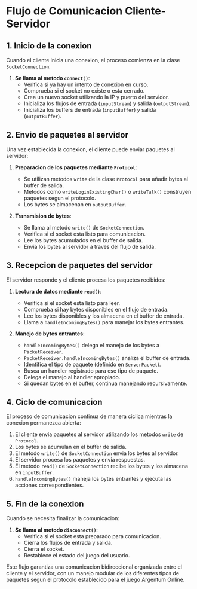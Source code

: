 # Flujo de Comunicacion Cliente-Servidor

## 1. Inicio de la conexion

Cuando el cliente inicia una conexion, el proceso comienza en la clase `SocketConnection`:

1. **Se llama al metodo `connect()`**:
    - Verifica si ya hay un intento de conexion en curso.
    - Comprueba si el socket no existe o esta cerrado.
    - Crea un nuevo socket utilizando la IP y puerto del servidor.
    - Inicializa los flujos de entrada (`inputStream`) y salida (`outputStream`).
    - Inicializa los buffers de entrada (`inputBuffer`) y salida (`outputBuffer`).

## 2. Envio de paquetes al servidor

Una vez establecida la conexion, el cliente puede enviar paquetes al servidor:

1. **Preparacion de los paquetes mediante `Protocol`**:
    - Se utilizan metodos `write` de la clase `Protocol` para añadir bytes al buffer de salida.
    - Metodos como `writeLoginExistingChar()` o `writeTalk()` construyen paquetes segun el protocolo.
    - Los bytes se almacenan en `outputBuffer`.

2. **Transmision de bytes**:
    - Se llama al metodo `write()` de `SocketConnection`.
    - Verifica si el socket esta listo para comunicacion.
    - Lee los bytes acumulados en el buffer de salida.
    - Envia los bytes al servidor a traves del flujo de salida.

## 3. Recepcion de paquetes del servidor

El servidor responde y el cliente procesa los paquetes recibidos:

1. **Lectura de datos mediante `read()`**:
    - Verifica si el socket esta listo para leer.
    - Comprueba si hay bytes disponibles en el flujo de entrada.
    - Lee los bytes disponibles y los almacena en el buffer de entrada.
    - Llama a `handleIncomingBytes()` para manejar los bytes entrantes.

2. **Manejo de bytes entrantes**:
    - `handleIncomingBytes()` delega el manejo de los bytes a `PacketReceiver`.
    - `PacketReceiver.handleIncomingBytes()` analiza el buffer de entrada.
    - Identifica el tipo de paquete (definido en `ServerPacket`).
    - Busca un handler registrado para ese tipo de paquete.
    - Delega el manejo al handler apropiado.
    - Si quedan bytes en el buffer, continua manejando recursivamente.

## 4. Ciclo de comunicacion

El proceso de comunicacion continua de manera ciclica mientras la conexion permanezca abierta:

1. El cliente envia paquetes al servidor utilizando los metodos `write` de `Protocol`.
2. Los bytes se acumulan en el buffer de salida.
3. El metodo `write()` de `SocketConnection` envia los bytes al servidor.
4. El servidor procesa los paquetes y envia respuestas.
5. El metodo `read()` de `SocketConnection` recibe los bytes y los almacena en `inputBuffer`.
6. `handleIncomingBytes()` maneja los bytes entrantes y ejecuta las acciones correspondientes.

## 5. Fin de la conexion

Cuando se necesita finalizar la comunicacion:

1. **Se llama al metodo `disconnect()`**:
    - Verifica si el socket esta preparado para comunicacion.
    - Cierra los flujos de entrada y salida.
    - Cierra el socket.
    - Restablece el estado del juego del usuario.

Este flujo garantiza una comunicacion bidireccional organizada entre el cliente y el servidor, con un manejo modular de
los diferentes tipos de paquetes segun el protocolo establecido para el juego Argentum Online.